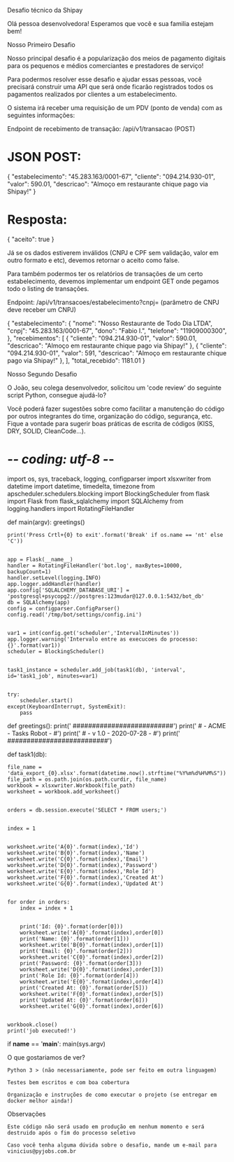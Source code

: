 Desafio técnico da Shipay

Olá pessoa desenvolvedora! Esperamos que você e sua familia estejam bem!

Nosso Primeiro Desafio

Nosso principal desafio é a popularização dos meios de pagamento digitais para
os pequenos e médios comerciantes e prestadores de serviço!

Para podermos resolver esse desafio e ajudar essas pessoas, você precisará construir
uma API que será onde ficarão registrados todos os pagamentos realizados por clientes
a um estabelecimento.

O sistema irá receber uma requisição de um PDV (ponto de venda) com as seguintes
informações:

Endpoint de recebimento de transação: /api/v1/transacao (POST)


# JSON POST:



{
    "estabelecimento": "45.283.163/0001-67",
    "cliente": "094.214.930-01",
    "valor": 590.01,
    "descricao": "Almoço em restaurante chique pago via Shipay!"
}


# Resposta:


{
    "aceito": true
}


Já se os dados estiverem inválidos (CNPJ e CPF sem validação, valor em outro formato e etc),
devemos retornar o aceito como false.

Para também podermos ter os relatórios de transações de um certo estabelecimento, devemos
implementar um endpoint GET onde pegamos todo o listing de transações.

Endpoint: /api/v1/transacoes/estabelecimento?cnpj= (parâmetro de CNPJ deve receber um CNPJ)

{
    "estabelecimento": {
        "nome": "Nosso Restaurante de Todo Dia LTDA",
        "cnpj": "45.283.163/0001-67",
        "dono": "Fabio I.",
        "telefone": "11909000300",
    },
    "recebimentos": [
        {
            "cliente": "094.214.930-01",
            "valor": 590.01,
            "descricao": "Almoço em restaurante chique pago via Shipay!"
        },
        {
            "cliente": "094.214.930-01",
            "valor": 591,
            "descricao": "Almoço em restaurante chique pago via Shipay!"
        },
    ],
    "total_recebido": 1181.01
}


Nosso Segundo Desafio

O João, seu colega desenvolvedor, solicitou um 'code review' do seguinte script Python,
consegue ajudá-lo?

Você poderá fazer sugestões sobre como facilitar a manutenção do código por outros
integrantes do time, organização do código, segurança, etc. Fique a vontade para sugerir
boas práticas de escrita de códigos (KISS, DRY, SOLID, CleanCode...).

# -*- coding: utf-8 -*-
import os, sys, traceback, logging, configparser
import xlsxwriter
from datetime import datetime, timedelta, timezone
from apscheduler.schedulers.blocking import BlockingScheduler
from flask import Flask
from flask_sqlalchemy import SQLAlchemy
from logging.handlers import RotatingFileHandler



def main(argv):
    greetings()


    print('Press Crtl+{0} to exit'.format('Break' if os.name == 'nt' else 'C'))


    app = Flask(__name__)
    handler = RotatingFileHandler('bot.log', maxBytes=10000, backupCount=1)
    handler.setLevel(logging.INFO)
    app.logger.addHandler(handler)
    app.config['SQLALCHEMY_DATABASE_URI'] = 'postgresql+psycopg2://postgres:123mudar@127.0.0.1:5432/bot_db'
    db = SQLAlchemy(app)
    config = configparser.ConfigParser()
    config.read('/tmp/bot/settings/config.ini')


    var1 = int(config.get('scheduler','IntervalInMinutes'))
    app.logger.warning('Intervalo entre as execucoes do processo: {}'.format(var1))
    scheduler = BlockingScheduler()


    task1_instance = scheduler.add_job(task1(db), 'interval', id='task1_job', minutes=var1)


    try:
        scheduler.start()
    except(KeyboardInterrupt, SystemExit):
        pass


def greetings():
    print('             ##########################')
    print('             # - ACME - Tasks Robot - #')
    print('             # - v 1.0 - 2020-07-28 - #')
    print('             ##########################')


def task1(db):


    file_name = 'data_export_{0}.xlsx'.format(datetime.now().strftime("%Y%m%d%H%M%S"))
    file_path = os.path.join(os.path.curdir, file_name)
    workbook = xlsxwriter.Workbook(file_path)
    worksheet = workbook.add_worksheet()


    orders = db.session.execute('SELECT * FROM users;')


    index = 1


    worksheet.write('A{0}'.format(index),'Id')
    worksheet.write('B{0}'.format(index),'Name')
    worksheet.write('C{0}'.format(index),'Email')
    worksheet.write('D{0}'.format(index),'Password')
    worksheet.write('E{0}'.format(index),'Role Id')
    worksheet.write('F{0}'.format(index),'Created At')
    worksheet.write('G{0}'.format(index),'Updated At')


    for order in orders:
        index = index + 1


        print('Id: {0}'.format(order[0]))
        worksheet.write('A{0}'.format(index),order[0])
        print('Name: {0}'.format(order[1]))
        worksheet.write('B{0}'.format(index),order[1])
        print('Email: {0}'.format(order[2]))
        worksheet.write('C{0}'.format(index),order[2])
        print('Password: {0}'.format(order[3]))
        worksheet.write('D{0}'.format(index),order[3])
        print('Role Id: {0}'.format(order[4]))
        worksheet.write('E{0}'.format(index),order[4])
        print('Created At: {0}'.format(order[5]))
        worksheet.write('F{0}'.format(index),order[5])
        print('Updated At: {0}'.format(order[6]))
        worksheet.write('G{0}'.format(index),order[6])


    workbook.close()
    print('job executed!')


if __name__ == '__main__':
    main(sys.argv)


O que gostariamos de ver?


    Python 3 > (não necessariamente, pode ser feito em outra linguagem)

    Testes bem escritos e com boa cobertura

    Organização e instruções de como executar o projeto (se entregar em docker melhor ainda!)


Observações


    Este código não será usado em produção em nenhum momento e será destruido após o fim do processo seletivo

    Caso você tenha alguma dúvida sobre o desafio, mande um e-mail para vinicius@pyjobs.com.br
    